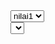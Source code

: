 <html>
<head>
    <script>
    function nilai()
    {
        var nilai1=["1","2","3","4","5","6","7","8","9","10"];
        var nilai2=["10","20","30","40","50","60","70","80","90","100"];
        var nilai3=["100","200","300","400","500","600","700","800","900","1000"];
        var p;
        p = document.getElementById("cb1").value;
        var text;
        if(p == "n1"){
            for( var i=0; i<nilai1.length; i++){
                text += "<option>" + nilai1[i] +"</option>";
            }
        } else if(p == "n2"){
            for(var i=0; i<nilai2.length; i++){
                text += "<option>" + nilai2[i] +"</option>";
            }
        } else {
        for(var i=0; i<nilai3.length; i++){
            text += "<option>" + nilai3[i] +"</option>";
            }
        }
        document.getElementById("cb2").innerHTML=text;
    }
    </script>
</head>
<body>
    <select id="cb1" onchange="nilai()">
        <option value="n1">nilai1</option>
        <option value="n2">nilai2</option>
        <option value="n3">nilai3</option>
    </select>
    <br>    
    <select id="cb2">       

    </select>
</body>
</html>
